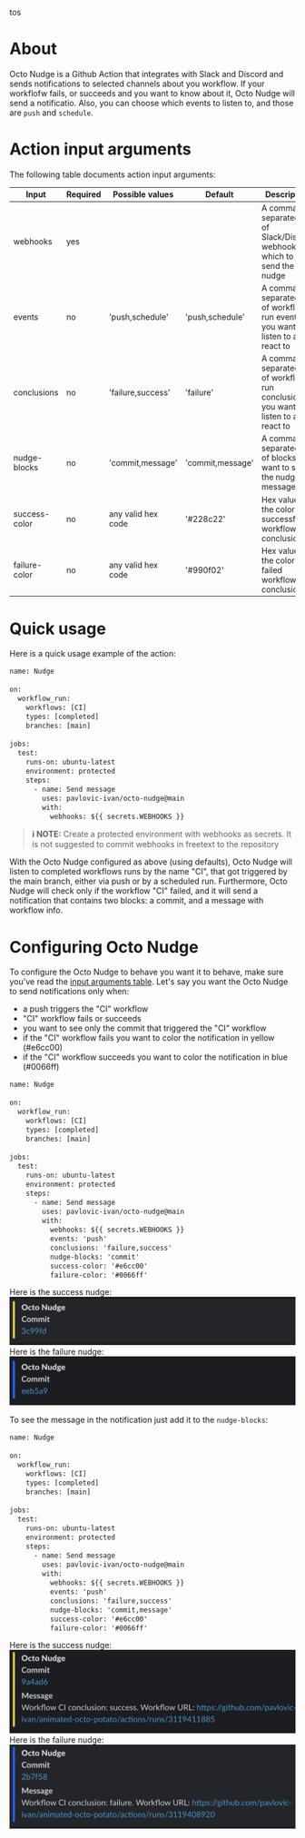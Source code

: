 tos
# About

Octo Nudge is a Github Action that integrates with Slack and Discord and sends notifications to selected channels about you workflow. If your workflofw fails, or succeeds and you want to know about it, Octo Nudge will send a notificatio. Also, you can choose which events to listen to, and those are `push` and `schedule`.

# Action input arguments

The following table documents action input arguments:

| Input         | Required | Possible values      | Default          | Description                                                                           |
| ------------- | -------- | -------------------- | ---------------- | ------------------------------------------------------------------------------------- |
| webhooks      | yes      |                      |                  | A comma separated list of Slack/Discord webhooks to which to send the nudge           |
| events        | no       | 'push,schedule'      | 'push,schedule'  | A comma separated list of workflow run events you want to listen to and react to      |
| conclusions   | no       | 'failure,success'    | 'failure'        | A comma separated list of workflow run conclusions you want to listen to and react to |
| nudge-blocks  | no       | 'commit,message'     | 'commit,message' | A comma separated list of blocks you want to see in the nudge message                 |
| success-color | no       | any valid hex code   | '#228c22'        | Hex value of the color for successfull workflow run conclusions                       |
| failure-color | no       | any valid hex code   | '#990f02'        | Hex value of the color for failed workflow run conclusions                            |
# Quick usage

Here is a quick usage example of the action:

```
name: Nudge

on:
  workflow_run:
    workflows: [CI]
    types: [completed]
    branches: [main]

jobs:
  test:
    runs-on: ubuntu-latest
    environment: protected
    steps:
      - name: Send message
        uses: pavlovic-ivan/octo-nudge@main
        with:
          webhooks: ${{ secrets.WEBHOOKS }}
```

> **:information_source: NOTE:**
> Create a protected environment with webhooks as secrets. It is not suggested to commit webhooks in freetext to the repository

With the Octo Nudge configured as above (using defaults), Octo Nudge will listen to completed workflows runs by the name "CI", that got triggered by the main branch, either via push or by a scheduled run. Furthermore, Octo Nudge will check only if the workflow "CI" failed, and it will send a notification that contains two blocks: a commit, and a message with workflow info.

# Configuring Octo Nudge

To configure the Octo Nudge to behave you want it to behave, make sure you've read the [input arguments table](#action-input-arguments). Let's say you want the Octo Nudge to send notifications only when:

- a push triggers the "CI" workflow
- "CI" workflow fails or succeeds
- you want to see only the commit that triggered the "CI" workflow
- if the "CI" workflow fails you want to color the notification in yellow (#e6cc00)
- if the "CI" workflow succeeds you want to color the notification in blue (#0066ff)

```
name: Nudge

on:
  workflow_run:
    workflows: [CI]
    types: [completed]
    branches: [main]

jobs:
  test:
    runs-on: ubuntu-latest
    environment: protected
    steps:
      - name: Send message
        uses: pavlovic-ivan/octo-nudge@main
        with:
          webhooks: ${{ secrets.WEBHOOKS }}
          events: 'push'
          conclusions: 'failure,success'
          nudge-blocks: 'commit'
          success-color: '#e6cc00'
          failure-color: '#0066ff'
```

Here is the success nudge:
![Success nudge, commit only](images/success-nudge-commit.png "Success Nudge commit only")
Here is the failure nudge:
![Failure nudge, commit only](images/failure-nudge-commit.png "Failure Nudge commit only")

To see the message in the notification just add it to the `nudge-blocks`:
```
name: Nudge

on:
  workflow_run:
    workflows: [CI]
    types: [completed]
    branches: [main]

jobs:
  test:
    runs-on: ubuntu-latest
    environment: protected
    steps:
      - name: Send message
        uses: pavlovic-ivan/octo-nudge@main
        with:
          webhooks: ${{ secrets.WEBHOOKS }}
          events: 'push'
          conclusions: 'failure,success'
          nudge-blocks: 'commit,message'
          success-color: '#e6cc00'
          failure-color: '#0066ff'
```

Here is the success nudge:
![Full success nudge](images/success-nudge-full.png "Full success nudge")
Here is the failure nudge:
![Full failure nudge](images/failure-nudge-full.png "Full failure nudge")